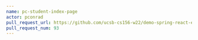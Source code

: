 ```yaml
---
name: pc-student-index-page
actor: pconrad
pull_request_url: https://github.com/ucsb-cs156-w22/demo-spring-react-example-v2/pull/93
pull_request_num: 93
---
```

